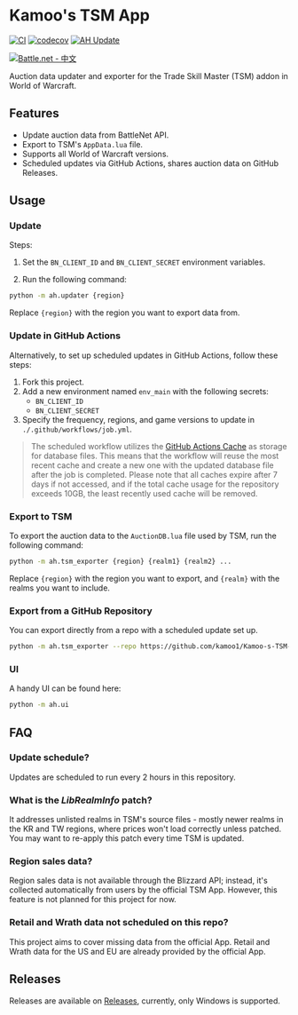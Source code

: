 # Kamoo's TSM App
[![CI](https://github.com/kamoo1/Kamoo-s-TSM-App/actions/workflows/ci.yml/badge.svg)](https://github.com/kamoo1/Kamoo-s-TSM-App/actions/workflows/ci.yml)
[![codecov](https://codecov.io/gh/kamoo1/Kamoo-s-TSM-App/branch/main/graph/badge.svg?token=20JNWT1J7X)](https://codecov.io/gh/kamoo1/Kamoo-s-TSM-App)
[![AH Update](https://github.com/kamoo1/Kamoo-s-TSM-App/actions/workflows/cron.yml/badge.svg)](https://github.com/kamoo1/Kamoo-s-TSM-App/actions/workflows/cron.yml)

[![Battle.net - 中文](https://img.shields.io/badge/Battle.net-中文-blue?logo=battledotnet)](https://blizzard.com/invite/KWgRD0seoB)

Auction data updater and exporter for the Trade Skill Master (TSM) addon in World of Warcraft.

## Features
- Update auction data from BattleNet API.
- Export to TSM's `AppData.lua` file.
- Supports all World of Warcraft versions.
- Scheduled updates via GitHub Actions, shares auction data on GitHub Releases.

## Usage
### Update
Steps:
1. Set the `BN_CLIENT_ID` and `BN_CLIENT_SECRET` environment variables.

2. Run the following command:
```bash
python -m ah.updater {region}
```
Replace `{region}` with the region you want to export data from.

### Update in GitHub Actions
Alternatively, to set up scheduled updates in GitHub Actions, follow these steps:
1. Fork this project.
2. Add a new environment named `env_main` with the following secrets:
    - `BN_CLIENT_ID`
    - `BN_CLIENT_SECRET`
3. Specify the frequency, regions, and game versions to update in `./.github/workflows/job.yml`.

> The scheduled workflow utilizes the [GitHub Actions Cache](https://docs.github.com/en/actions/using-workflows/caching-dependencies-to-speed-up-workflows) as storage for database files. This means that the workflow will reuse the most recent cache and create a new one with the updated database file after the job is completed. Please note that all caches expire after 7 days if not accessed, and if the total cache usage for the repository exceeds 10GB, the least recently used cache will be removed.

### Export to TSM
To export the auction data to the `AuctionDB.lua` file used by TSM, run the following command:
```bash
python -m ah.tsm_exporter {region} {realm1} {realm2} ...
```
Replace `{region}` with the region you want to export, and `{realm}` with the realms you want to include.

### Export from a GitHub Repository
You can export directly from a repo with a scheduled update set up.
```bash
python -m ah.tsm_exporter --repo https://github.com/kamoo1/Kamoo-s-TSM-App {region} {realm1} {realm2} ...
```

### UI
A handy UI can be found here:
```bash
python -m ah.ui
```
## FAQ
### Update schedule?
Updates are scheduled to run every 2 hours in this repository.

### What is the *LibRealmInfo* patch?
It addresses unlisted realms in TSM's source files - mostly newer realms in the KR and TW regions, where prices won't load correctly unless patched. You may want to re-apply this patch every time TSM is updated.

### Region sales data?
Region sales data is not available through the Blizzard API; instead, it's collected automatically from users by the official TSM App. However, this feature is not planned for this project for now.

### Retail and Wrath data not scheduled on this repo?
This project aims to cover missing data from the official App. Retail and Wrath data for the US and EU are already provided by the official App.

## Releases
Releases are available on [Releases](https://github.com/kamoo1/Kamoo-s-TSM-App/releases), currently, only Windows is supported.